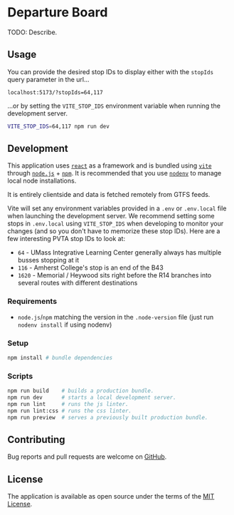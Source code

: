 # Departure Board

TODO: Describe.

## Usage

You can provide the desired stop IDs to display either with the `stopIds` query parameter in the url...
```
localhost:5173/?stopIds=64,117
```
...or by setting the `VITE_STOP_IDS` environment variable when running the development server.
```sh
VITE_STOP_IDS=64,117 npm run dev
```

## Development

This application uses [`react`][react] as a framework and is bundled using [`vite`][vite]
through [`node.js`][nodejs] + [`npm`][npm]. It is recommended that you use
[`nodenv`][nodenv] to manage local node installations.

It is entirely clientside and data is fetched remotely from GTFS feeds.

Vite will set any environment variables provided in a `.env` or `.env.local` file when launching the development server.
We recommend setting some stops in `.env.local` using `VITE_STOP_IDS` when developing
to monitor your changes (and so you don't have to memorize these stop IDs).
Here are a few interesting PVTA stop IDs to look at:

- `64` - UMass Integrative Learning Center generally always has multiple busses stopping at it
- `116` - Amherst College's stop is an end of the B43
- `1620` - Memorial / Heywood sits right before the R14 branches into several routes with different destinations

### Requirements

- `node.js`/`npm` matching the version in the `.node-version` file (just run `nodenv install` if using nodenv)

### Setup

```sh
npm install # bundle dependencies
```

### Scripts

```sh
npm run build    # builds a production bundle.
npm run dev      # starts a local development server.
npm run lint     # runs the js linter.
npm run lint:css # runs the css linter.
npm run preview  # serves a previously built production bundle.
```

## Contributing

Bug reports and pull requests are welcome on [GitHub][github].

## License

The application is available as open source under the terms of the [MIT License](license).

[github]: https://github.com/umts/departure-board
[license]: https://opensource.org/licenses/MIT
[nodejs]: https://nodejs.org
[nodenv]: https://github.com/nodenv/nodenv
[npm]: https://www.npmjs.com
[react]: https://react.dev
[vite]: https://vitejs.dev
